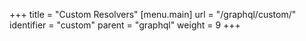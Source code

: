 +++
title = "Custom Resolvers"
[menu.main]
  url = "/graphql/custom/"
  identifier = "custom"
  parent = "graphql"
  weight = 9
+++
